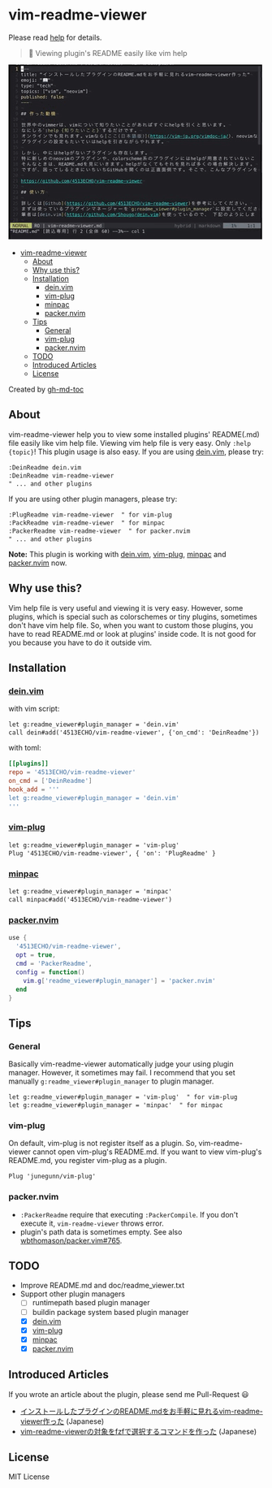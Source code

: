 # vim-readme-viewer

Please read [help](doc/readme_viewer.txt) for details.

> 📖 Viewing plugin's README easily like vim help

![screenshot](img/screenshot.gif)

<!--ts-->
* [vim-readme-viewer](#vim-readme-viewer)
   * [About](#about)
   * [Why use this?](#why-use-this)
   * [Installation](#installation)
      * [<a href="https://github.com/Shougo/dein.vim">dein.vim</a>](#deinvim)
      * [<a href="https://github.com/junegunn/vim-plug">vim-plug</a>](#vim-plug)
      * [<a href="https://github.com/k-takata/minpac">minpac</a>](#minpac)
      * [<a href="https://github.com/wbthomason/packer.nvim">packer.nvim</a>](#packernvim)
   * [Tips](#tips)
      * [General](#general)
      * [vim-plug](#vim-plug-1)
      * [packer.nvim](#packernvim-1)
   * [TODO](#todo)
   * [Introduced Articles](#introduced-articles)
   * [License](#license)
<!--te-->

Created by [gh-md-toc](https://github.com/ekalinin/github-markdown-toc)

## About

vim-readme-viewer help you to view some installed plugins' README(.md) file
easily like vim help file. Viewing vim help file is very easy. Only
`:help {topic}`! This plugin usage is also easy. If you are using
[dein.vim](https://github.com/Shougo/dein.vim), please try:

```vim
:DeinReadme dein.vim
:DeinReadme vim-readme-viewer
" ... and other plugins
```

If you are using other plugin managers, please try:

```vim
:PlugReadme vim-readme-viewer  " for vim-plug
:PackReadme vim-readme-viewer  " for minpac
:PackerReadme vim-readme-viewer  " for packer.nvim
" ... and other plugins
```

**Note:** This plugin is working with
[dein.vim](https://github.com/Shougo/dein.vim),
[vim-plug](https://github.com/junegunn/vim-plug),
[minpac](https://github.com/k-takata/minpac) and
[packer.nvim](https://github.com/wbthomason/packer.nvim) now.

## Why use this?

Vim help file is very useful and viewing it is very easy. However, some plugins,
which is special such as colorschemes or tiny plugins, sometimes don't have vim
help file. So, when you want to custom those plugins, you have to read README.md
or look at plugins' inside code. It is not good for you because you have to do
it outside vim.

## Installation

### [dein.vim](https://github.com/Shougo/dein.vim)

with vim script:

```vim
let g:readme_viewer#plugin_manager = 'dein.vim'
call dein#add('4513ECHO/vim-readme-viewer', {'on_cmd': 'DeinReadme'})
```

with toml:

```toml
[[plugins]]
repo = '4513ECHO/vim-readme-viewer'
on_cmd = ['DeinReadme']
hook_add = '''
let g:readme_viewer#plugin_manager = 'dein.vim'
'''
```

### [vim-plug](https://github.com/junegunn/vim-plug)

```vim
let g:readme_viewer#plugin_manager = 'vim-plug'
Plug '4513ECHO/vim-readme-viewer', { 'on': 'PlugReadme' }
```

### [minpac](https://github.com/k-takata/minpac)

```vim
let g:readme_viewer#plugin_manager = 'minpac'
call minpac#add('4513ECHO/vim-readme-viewer')
```

### [packer.nvim](https://github.com/wbthomason/packer.nvim)

```lua
use {
  '4513ECHO/vim-readme-viewer',
  opt = true,
  cmd = 'PackerReadme',
  config = function()
    vim.g['readme_viewer#plugin_manager'] = 'packer.nvim'
  end
}
```

## Tips

### General

Basically vim-readme-viewer automatically judge your using plugin manager.
However, it sometimes may fail. I recommend that you set manually
`g:readme_viewer#plugin_manager` to plugin manager.

```vim
let g:readme_viewer#plugin_manager = 'vim-plug'  " for vim-plug
let g:readme_viewer#plugin_manager = 'minpac'  " for minpac
```

### vim-plug

On default, vim-plug is not register itself as a plugin. So, vim-readme-viewer
cannot open vim-plug's README.md. If you want to view vim-plug's README.md, you
register vim-plug as a plugin.

```vim
Plug 'junegunn/vim-plug'
```

### packer.nvim

- `:PackerReadme` require that executing `:PackerCompile`. If you don't execute
  it, `vim-readme-viewer` throws error.
- plugin's path data is sometimes empty. See also
  [wbthomason/packer.vim#765](https://github.com/wbthomason/packer.nvim/issues/765).

## TODO

- Improve README.md and doc/readme_viewer.txt
- Support other plugin managers
  - [ ] runtimepath based plugin manager
  - [ ] buildin package system based plugin manager
  - [x] [dein.vim](https://github.com/Shougo/dein.vim)
  - [x] [vim-plug](https://github.com/junegunn/vim-plug)
  - [x] [minpac](https://github.com/k-takata/minpac)
  - [x] [packer.nvim](https://github.com/wbthomason/packer.nvim)

## Introduced Articles

If you wrote an article about the plugin, please send me Pull-Request 😃

- [インストールしたプラグインのREADME.mdをお手軽に見れるvim-readme-viewer作った](https://zenn.dev/4513echo/articles/2021-12-04-vim-readme-viewer)
  (Japanese)
- [vim-readme-viewerの対象をfzfで選択するコマンドを作った](https://zenn.dev/kawarimidoll/articles/316023e5b61d00)
  (Japanese)

## License

MIT License
